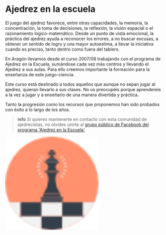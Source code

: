 # Ajedrez en la escuela

El juego del ajedrez favorece, entre otras capacidades, la memoria, la concentración, la toma de decisiones, la reflexión, la visión espacial o el razonamiento lógico-matemático. Desde un punto de vista emocional, la práctica del ajedrez ayuda a reconocer los errores, a no buscar excusas, a obtener un sentido de logro y una mayor autoestima, a llevar la iniciativa cuando es preciso, tanto dentro como fuera del tablero.

En Aragón llevamos desde el curso 2007/08 trabajando con el programa de Ajedrez en la Escuela, sumándose cada vez más centros y llevando el Ajedrez a sus aulas. Para ello creemos importante la formación para la enseñanza de este juego-ciencia.

Este curso está destinado a todos aquellos que aunque no sepan jugar al ajedrez, quieran llevarlo a sus clases. No os preocupéis porque aprendereis a la vez a jugar y a enseñarlo de una manera divertida y práctica.

Tanto la progresión como los recursos que proponemos han sido probados con éxito a lo largo de los años.

>**info**
>Si quieres mantenerte en contacto con esta comunidad de ajedrecistas, no olvides unirte al [grupo público de Facebook del programa 'Ajedrez en la Escuela'](https://www.facebook.com/groups/180703378626381)
>

<div class="container center">
<img src='assets/chess.png' alt='' width='300'/>
</div>
